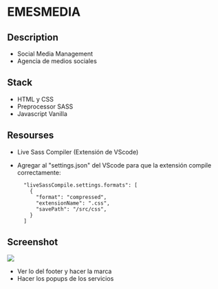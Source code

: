 # EMESMEDIA

## Description
- Social Media Management
- Agencia de medios sociales

## Stack 
- HTML y CSS
- Preprocessor SASS
- Javascript Vanilla

## Resourses
- Live Sass Compiler (Extensión de VScode)
- Agregar al "settings.json" del VScode para que la extensión compile correctamente: 
  
  ``` 
    "liveSassCompile.settings.formats": [
      {
        "format": "compressed",
        "extensionName": ".css",
        "savePath": "/src/css",
      }
    ]
  ```

## Screenshot

![](./src/media/img/screenshot.png)



- Ver lo del footer y hacer la marca
- Hacer los popups de los servicios